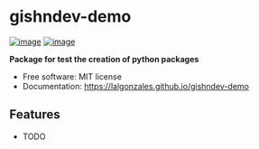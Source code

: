 # gishndev-demo


[![image](https://img.shields.io/pypi/v/gishndev-demo.svg)](https://pypi.python.org/pypi/gishndev-demo)
[![image](https://img.shields.io/conda/vn/conda-forge/gishndev-demo.svg)](https://anaconda.org/conda-forge/gishndev-demo)


**Package for test the creation of python packages**


-   Free software: MIT license
-   Documentation: https://lalgonzales.github.io/gishndev-demo
    

## Features

-   TODO

